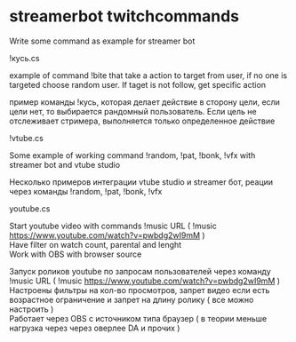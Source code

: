 # streamerbot twitchcommands
Write some command as example for streamer bot

!кусь.cs

example of command !bite that take a action to target from user, if no one is targeted choose random user. If taget is not follow, get specific action

пример команды !кусь, которая делает действие в сторону цели, если цели нет, то выбирается рандомный пользователь. Если цель не отслеживает стримера, выполняется только определенное действие

!vtube.cs

Some example of working command !random, !pat, !bonk, !vfx with streamer bot and vtube studio

Несколько примеров интеграции vtube studio и streamer бот, реации через команды !random, !pat, !bonk, !vfx 

youtube.cs

Start youtube video with commands !music URL ( !music https://www.youtube.com/watch?v=pwbdg2wI9mM )<br />
Have filter on watch count, parental and lenght<br />
Work with OBS with browser source<br />

Запуск роликов youtube по запросам пользователей через команду !music URL ( !music https://www.youtube.com/watch?v=pwbdg2wI9mM )<br />
Настроены фильтры на кол-во просмотров, запрет видео если есть возрастное ограничение и запрет на длину ролику ( все можно настроить )<br />
Работает через OBS с источником типа браузер ( в теории меньше нагрузка через через оверлее DA и прочих )

